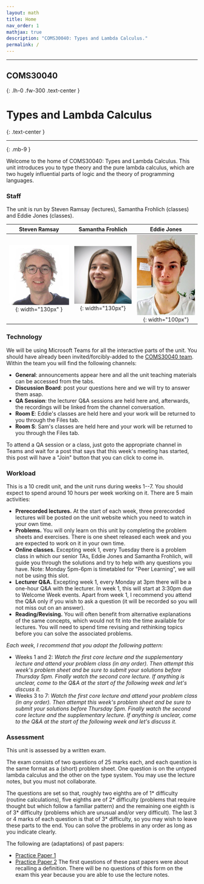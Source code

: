 ```yaml
---
layout: math
title: Home
nav_order: 1
mathjax: true
description: "COMS30040: Types and Lambda Calculus."
permalink: /
---
```


* * * 

## COMS30040
{: .lh-0 .fw-300 .text-center } 

# Types and Lambda Calculus
{: .text-center }

* * *
{: .mb-9 }


Welcome to the home of COMS30040: Types and Lambda Calculus.  This unit introduces you to type theory and the pure lambda calculus, which are two hugely influential parts of logic and the theory of programming languages.  

### Staff

The unit is run by Steven Ramsay (lectures), Samantha Frohlich (classes) and Eddie Jones (classes).

| Steven Ramsay | Samantha Frohlich | Eddie Jones |
|:-------------:|:-----------------:|:-----------:|
|![Steven](wbc.jpg){: width="130px" }|![Sam](Samantha.jpeg){: width="130px"}|![Eddie](Eddie.png){: width="100px"}|

### Technology

We will be using Microsoft Teams for all the interactive parts of the unit.  You should have already been invited/forcibly-added to the [COMS30040 team](https://teams.microsoft.com/l/team/19%3a8806fad2850c4ddbad9664ed047d025d%40thread.tacv2/conversations?groupId=13f59f32-38ba-4183-b70e-522737e1596b&tenantId=b2e47f30-cd7d-4a4e-a5da-b18cf1a4151b).  Within the team you will find the following channels:

  * __General__: announcements appear here and all the unit teaching materials can be accessed from the tabs.
  * __Discussion Board__: post your questions here and we will try to answer them asap.
  * __QA Session__: the lecturer Q&A sessions are held here and, afterwards, the recordings will be linked from the channel conversation.
  * __Room E__: Eddie's classes are held here and your work will be returned to you through the Files tab.
  * __Room S__: Sam's classes are held here and your work will be returned to you through the Files tab.

To attend a QA session or a class, just goto the appropriate channel in Teams and wait for a post that says that this week's meeting has started, this post will have a "Join" button that you can click to come in.

### Workload

This is a 10 credit unit, and the unit runs during weeks 1--7.  You should expect to spend around 10 hours per week working on it.  There are 5 main activities:
* __Prerecorded lectures.__ At the start of each week, three prerecorded lectures will be posted on the unit website which you need to watch in your own time.
* __Problems.__ You will only learn on this unit by completing the problem sheets and exercises.  There is one sheet released each week and you are expected to work on it in your own time.
* __Online classes.__  Excepting week 1, every Tuesday there is a problem class in which our senior TAs, Eddie Jones and Samantha Frohlich, will guide you through the solutions and try to help with any questions you have.  Note: Monday 5pm-6pm is timetabled for "Peer Learning", we will not be using this slot.
* __Lecturer Q&A.__ Excepting week 1, every Monday at 3pm there will be a one-hour Q&A with the lecturer.  In week 1, this will start at 3:30pm due to Welcome Week events.  Apart from week 1, I recommend you attend the Q&A only if you wish to ask a question (it will be recorded so you will not miss out on an answer).
* __Reading/Revising.__  You will often benefit from alternative explanations of the same concepts, which would not fit into the time available for lectures.  You will need to spend time revising and rethinking topics before you can solve the associated problems.

*Each week, I recommend that you adopt the following pattern:*
* Weeks 1 and 2: *Watch the first core lecture and the supplementary lecture and attend your problem class (in any order).  Then attempt this week's problem sheet and be sure to submit your solutions before Thursday 5pm. Finally watch the second core lecture.  If anything is unclear, come to the Q&A at the start of the following week and let's discuss it.*
* Weeks 3 to 7: *Watch the first core lecture and attend your problem class (in any order).  Then attempt this week's problem sheet and be sure to submit your solutions before Thursday 5pm. Finally watch the second core lecture and the supplementary lecture.  If anything is unclear, come to the Q&A at the start of the following week and let's discuss it.*

### Assessment

This unit is assessed by a written exam.

The exam consists of two questions of 25 marks each, and each question is the same format as a (short) problem sheet.  One question is on the untyped lambda calculus and the other on the type system.  You may use the lecture notes, but you must not collaborate.

The questions are set so that, roughly two eighths are of 1* difficulty (routine calculations), five eighths are of 2* difficulty (problems that require thought but which follow a familiar pattern) and the remaining one eighth is of 3* difficulty (problems which are unusual and/or very difficult).  The last 3 or 4 marks of each question is that of 3* difficulty, so you may wish to leave these parts to the end.  You can solve the problems in any order as long as you indicate clearly.

The following are (adaptations) of past papers:
* [Practice Paper 1](https://uob.sharepoint.com/teams/grp-COMS30040/Shared%20Documents/General/Papers/past-2020-1.pdf)
* [Practice Paper 2](https://uob.sharepoint.com/teams/grp-COMS30040/Shared%20Documents/General/Papers/past-2020-2.pdf)
The first questions of these past papers were about recalling a definition.  There will be no questions of this form on the exam this year because you are able to use the lecture notes.
